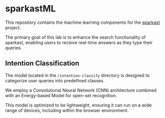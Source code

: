 # sparkastML

This repository contains the machine learning components for the [sparkast](https://github.com/alikia2x/sparkast) project.

The primary goal of this lab is to enhance the search functionality of sparkast, enabling users to receive real-time answers as they type their queries.

## Intention Classification

The model located in the `/intention-classify` directory is designed to categorize user queries into predefined classes.

We employ a Convolutional Neural Network (CNN) architecture combined with an Energy-based Model for open-set recognition.

This model is optimized to be lightweight, ensuring it can run on a wide range of devices, including within the browser environment.
